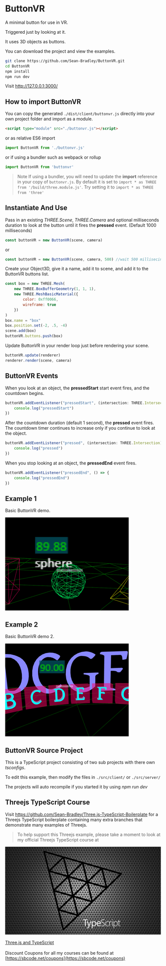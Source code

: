 # ButtonVR

A minimal button for use in VR.

Triggered just by looking at it. 

It uses 3D objects as buttons.

You can download the project and view the examples.

``` bash
git clone https://github.com/Sean-Bradley/ButtonVR.git
cd ButtonVR
npm install
npm run dev
```

Visit http://127.0.0.1:3000/


## How to import ButtonVR

You can copy the generated `./dist/client/buttonvr.js` directly into your own project folder and import as a module.

``` html
<script type="module" src="./buttonvr.js"></script>
```

or as relative ES6 import

``` javascript
import ButtonVR from './buttonvr.js'
```

or if using a bundler such as webpack or rollup

``` javascript
import ButtonVR from 'buttonvr'
```

> Note
If using a bundler, you will need to update the **import** reference in your copy of `buttonvr.js`. By default it is set to ```import * as THREE from '/build/three.module.js'```. Try setting it to ```import * as THREE from 'three'```

## Instantiate And Use

Pass in an existing *THREE.Scene*, *THREE.Camera* and optional milliseconds duration to look at the button until it fires the **pressed** event. (Default 1000 milliseconds)

``` javascript
const buttonVR = new ButtonVR(scene, camera)
```

or

``` javascript
const buttonVR = new ButtonVR(scene, camera, 500) //wait 500 millisecinds to decide if button is pressed. (Default 1000ms)
```

Create your Object3D, give it a name, add it to scene, and add it to the ButtonVR buttons list.

``` javascript
const box = new THREE.Mesh(
    new THREE.BoxBufferGeometry(1, 1, 1),
    new THREE.MeshBasicMaterial({
        color: 0xff0066,
        wireframe: true
    })
)
box.name = "box"
box.position.set(-2, .5, -4)
scene.add(box)
buttonVR.buttons.push(box)
```

Update ButtonVR in your render loop just before rendering your scene.

``` javascript
buttonVR.update(renderer)
renderer.render(scene, camera)
```

## ButtonVR Events

When you look at an object, the **pressedStart** start event fires, and the countdown begins.

``` javascript
buttonVR.addEventListener("pressedStart", (intersection: THREE.Intersection) => {
    console.log("pressedStart")
})
```

After the countdown duration (default 1 second), the **pressed** event fires. The countdown timer continues to increase only if you continue to look at the object.

``` javascript
buttonVR.addEventListener("pressed", (intersection: THREE.Intersection) => {
    console.log("pressed")
})
```

When you stop looking at an object, the **pressedEnd** event fires. 

``` javascript
buttonVR.addEventListener("pressedEnd", () => {
    console.log("pressedEnd")
})
```





## Example 1

Basic ButtonVR demo.

[![ButtonVR Example 1](./dist/client/img/buttonvr-1.gif)](https://sbcode.net/threejs/buttonvr-1/)

## Example 2

Basic ButtonVR demo 2.

[![ButtonVR Example 2](./dist/client/img/buttonvr-2.gif)](https://sbcode.net/threejs/buttonvr-2/)

## ButtonVR Source Project

This is a TypeScript project consisting of two sub projects with there own *tsconfigs*.

To edit this example, then modify the files in `./src/client/` or `./src/server/`

The projects will auto recompile if you started it by using *npm run dev*

## Threejs TypeScript Course

Visit https://github.com/Sean-Bradley/Three.js-TypeScript-Boilerplate for a Threejs TypeScript boilerplate containing many extra branches that demonstrate many examples of Threejs.

> To help support this Threejs example, please take a moment to look at my official Threejs TypeScript course at 

[![Threejs TypeScript Course](threejs-course-image.png)](https://www.udemy.com/course/threejs-tutorials/?referralCode=4C7E1DE91C3E42F69D0F)

  [Three.js and TypeScript](https://www.udemy.com/course/threejs-tutorials/?referralCode=4C7E1DE91C3E42F69D0F)<br/>  
  Discount Coupons for all my courses can be found at [https://sbcode.net/coupons](https://sbcode.net/coupons)
